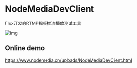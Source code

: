 # NodeMediaDevClient
Flex开发的RTMP视频推流播放测试工具

![img](https://github.com/NodeMedia/NodeMediaDevClient/raw/master/QQ20160310-0.png)

## Online demo

https://www.nodemedia.cn/uploads/NodeMediaDevClient.html
